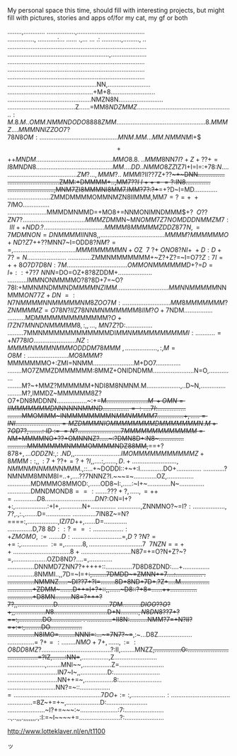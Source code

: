 My personal space this time, should fill with interesting projects, but might
fill with pictures, stories and apps of/for my cat, my gf or both

  ........,............ ................,......................................  
  ..............., ...........:... ...... .,... ... .: ...........,........., .. 
  .............................................................................. 
  .........................................................,.................... 
  .............................................................................  
  .............................................................................  
  .............................................................................  
  ..................................................NN,........................  
  ................................................+M+8.........................  
  ...............................................NMZN8N......................... 
  ......................................Z......=MM8$NDZMMZ...................... 
  ................................:M.8.M..OMM.NMMNDODO8888ZMM..................  
  ................................8.MMMZ....MMMNNIZZOO7?78N8OM:................  
  ............................MNM.MM...MM.NMMNM$I+$$$+$$+$+MNDM................  
  ...........................MMO8.8.~..MMM8$NN$7I?+Z+??+=I8MNDN8.................
  ..........................MM....DD..NMMO$8$ZZ$IZ7I+I=I=:+78:$N.................
  ..........................ZM?...,MMM?..~MMM$I?II??7Z+??~~~+~DNN............... 
  .............................ZMM:+DMMMM+..,MM$7??I~I~+~+==?:$IN8.............. 
  ..........................,MNM7ZI8MMMNI8MM7.IMM?7?:?+~~=+?D~I=MD.............  
  ........................ZMMDMMMMOMMNMZN8IIMMM,MM$7=?=+~+7$$I$MO............... 
  ......................MMMDMNMMD=+MO8+=NNMONIMNDMMM$$+?~~O??ZN7?............... 
  ....................MMMZD$MMN~M$NOMM7Z7NOMDDDNMMZM7:III++NDD.?.................
  ................. MMMM8MMMMMZDDZ877N,=7MDMNON=DNMMMMIINN8,,....................
  ................MMMM?MMMMMMO+ND?Z$7++??MNN7~I=ODD8$?NM?==,.................... 
  ...............MMMIMMMMMN+O$Z$~~7~?+~ONO8?NI+~+D:D+7?=N$...................... 
  .............ZMMNMMMMMMM+~Z?+Z?=~I=O7?$Z:7I=++8O7D7D8N:7M......................
  ............OMMONMMMMMMD+$?=$D=I+::+7?7~NNN=$DO=OZ+8?8ZDDM+................... 
  ...........IMMNONMMMMO?8?8D$+7$=~O?78I:+MMNMNDMMNDM$MMMNZIMM.................. 
  ...........MMNNMMMMM$NNMMM$ON77Z+DN~=:N7NMMMMNNMMMMMNM8ZOO7M:................. 
  ..........MM8MMMMMMM?ZNMMMMZ=O78N?IIZ78NNMNMMMMMM8IIM?O+7$NDM................  
  ..........MDMMMMMMMMMMMMM$?O+I7ZN7MNNDNMMMMM8,:,,...,~MN7Z$?D:...............  
  .........7MMNMMMMMMMMMMMMDI$MMNMMMMMMMMMMI:...........=+N778IO...............  
  .........NZ:MMMMNMMMNMMMODDDM78MMM~,..................,:,M=O8M:..............  
  .........MO8MMM?$MMMMMMMO+:ZMI=NNMM.......................M+DO7..............  
  ........MO7ZMMZDMMMMMM:8MMZ+ONIDNDMM.......................N=O,..............  
  ........M?~+MMZ?MMMMMM$+$NDI8M8NMNM.M...................,..D~N,..............  
  ........M?,IMMDZ~MMMMMM8Z?O7+DN8MDDNN.................~:+=~~M$...............  
  ........M~+OMN=IIMMMMMMMDN$NNNNNMMND$...............=:....7I$:................ 
  ........MMOMIMM~INMMMMMMMMN$MMNMMMM7...............+,.....=INI.................
  ........=MZDMMMNIOMMMMMMMMDMMMMMMMN.M+7OD7?,.......:~ID$$:==N?...............  
  .........7MMMMMMMMMMMMM=N$M+MMMMNO+??+OMNNNZ?.....~:?DMN8D+:N8~..............  
  ...........MMMMMMMNMMMOMMMMNDZ88MM,~~==+?87$8+,...ODDZN:,:~.ND,,...............
  ...........IMOMMMMMMMMMMMZ+8MMM::,,:7+??+=?+?I,,....:,......,D.+.............. 
  ...........,NMMNMNNMMN$NMMM.,::...+~DODDI::+~+:I.............DO+.............. 
  ............?NMNMM8MNM8I=..+,....??7NNNZ?I.~~~=~.............OZ,...............
  .............MDMMMO8MMOD:,......OD8~I:,.....:~I+~.............N~.............. 
  .............DMNDMOND$8==:.......???+?,.....,=++=.............D8...............
  .............DN$?:ON=I+?+:,..................:+I+,............N+.............. 
  .............,ZNNMNO?~=I$?:..................,7$?,.,:.,.......D=.............. 
  .............7IN8Z~=N?====:,.................,IZ$I7D$++,......D=.............  
  ..............D,78$~8D::?==:.................:+ZMOMO,:=.......D:.............  
  ...............=,D~?~?N?=+=~:,...............~~:=~=,..........8,.............. 
  ................7~~7NZN==~+~~+................................8+.............  
  ...............$N87=+=O?N+Z?~?=,...................OZD8ND?....=,.............  
  ...............DNNMD7ZNN7?+++++::...............7D8D8ZDND:....+............... 
  ...............8NMMI..,,7D=~I=+~~:,........7DMDD~=ZMNN+=7....:............... .
  ...............NMMNZ.....~DI??7+?I=........8D+8ND+7D+.?Z+....M................ 
  ..............+ZDMM~.......D++=I+?+::,,......~D8::?+8=......++...............  
  ..............+D8MN.........N8=?+++?7?,,....................D$...............  
  ..............7D$M$..........DIOO$?$?O?+,,.................N8................  
  ..............$D+N$..........,N8DN8??7$+?==:,.............DO................. .
  ..............+II8N:..........NMM?7=+N?II?=+:=:,.........DO..................  
  ...............N8IMO=.........NNNI=:...~=7N7?~=~~,:~...D8Z...................  
  ...............=$~?+=:........NMO+7+,......,:=:O8DD8MZ?....................... 
  ................$?:II,........MNZZ~~,...............O:.......................  
  .................=?IZ,.......:NN=~~,...............,Z........................  
  .....................,........MNI~~,................Z=......................... 
  ............................IN7~I~,,...............D:..........................
  ............................NN++=~,................8:........................  
  ...........................NN?=~::.................$=........................  
  .........................7DO+:=:,...................:........................  
  .......................=$8Z~+=+~,...................D:.......................  
  .....................~I?+=~~~:~.....................:7:......................  
  ..,..,,,.,,,,,,,.,:I:=~I~~~~+=.......................?:...................... 

http://www.lotteklaver.nl/en/t1100

ッ

